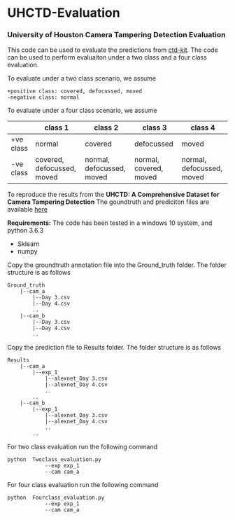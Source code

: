 # UHCTD-Evaluation

### University of Houston Camera Tampering Detection Evaluation
This code can be used to evaluate the predictions from [ctd-kit](QuantitativeImagingLaboratory/ctd-devkit).
The code can be used to perform evaluaiton under a two class and a four class evaluation. 

To evaluate under a two class scenario, we assume

    +positive class: covered, defocussed, moved
    -negative class: normal 
 
To evaluate under a four class scenario, we assume

|            | class 1 | class 2 | class 3 | class 4 |
| ------------- | ------------- | ------------- | ------------- | ------------- |
| +ve class  | normal | covered  | defocussed | moved |
| -ve class  | covered, defocussed, moved | normal, defocussed, moved | normal, covered, moved | normal, defocussed, moved |
 
To reproduce the results from the **UHCTD: A Comprehensive Dataset for Camera Tampering Detection**
The goundtruth and prediciton files are available [here](http://qil.uh.edu/datasets)
    
**Requirements:** The code has been tested in a windows 10 system, and python 3.6.3
- Sklearn
- numpy
    
Copy the groundtruth annotation file into the Ground_truth folder. The folder structure is as follows
```
Ground_truth
    |--cam_a
        |--Day 3.csv
        |--Day 4.csv
        ..
    |--cam_b
        |--Day 3.csv
        |--Day 4.csv
        ..
```

Copy the prediction file to Results folder. The folder structure is as follows
```
Results
    |--cam_a
        |--exp_1
            |--alexnet_Day 3.csv
            |--alexnet_Day 4.csv
            ..
        ..
    |--cam_b
        |--exp_1
            |--alexnet_Day 3.csv
            |--alexnet_Day 4.csv
            ..
        ..
```

For two class evaluation run the following command
```
python  Twoclass_evaluation.py
            --exp exp_1
            --cam cam_a            
```

For four class evaluation run the following command
```
python  Fourclass_evaluation.py
            --exp exp_1
            --cam cam_a            
```